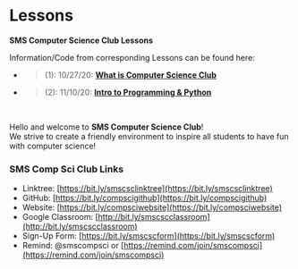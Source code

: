 # Lessons
**SMS Computer Science Club Lessons**

Information/Code from corresponding Lessons can be found here:  
* > (1): 10/27/20:  [**What is Computer Science Club**](https://github.com/whscompsciclub/Lessons/tree/main/SMS%20Lessons/(1)-10.27%20(What%20is%20Computer%20Science%20Club))
* > (2): 11/10/20:  [**Intro to Programming & Python**](https://github.com/whscompsciclub/Lessons/tree/main/SMS%20Lessons/(2)-11.10%20(Intro%20to%20Programming%20%26%20Python))

&nbsp;

Hello and welcome to **SMS Computer Science Club**!   
We strive to create a friendly environment to inspire all students to have fun with computer science!  
### SMS Comp Sci Club Links
- Linktree: [https://bit.ly/smscsclinktree](https://bit.ly/smscsclinktree)
- GitHub: [https://bit.ly/compscigithub](https://bit.ly/compscigithub)
- Website: [https://bit.ly/compsciwebsite](https://bit.ly/compsciwebsite)
- Google Classroom: [http://bit.ly/smscscclassroom](http://bit.ly/smscscclassroom)
- Sign-Up Form: [https://bit.ly/smscscform](https://bit.ly/smscscform)
- Remind: @smscompsci or [https://remind.com/join/smscompsci](https://remind.com/join/smscompsci)